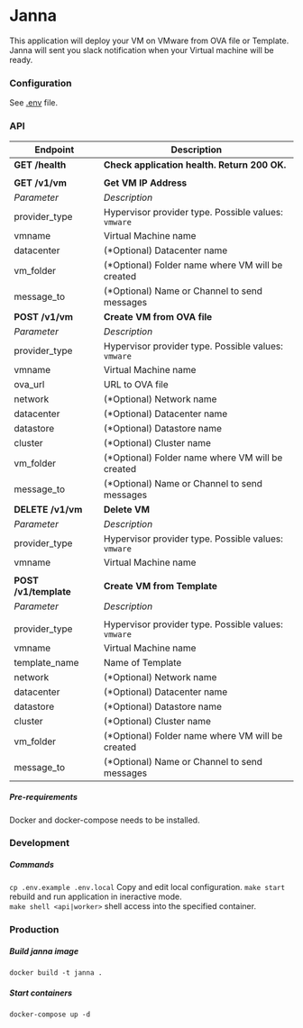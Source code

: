 # Janna
This application will deploy your VM on VMware from OVA file or Template.  
Janna will sent you slack notification when your Virtual machine will be ready.

### Configuration
See [.env](https://github.com/vterdunov/janna/blob/master/.env.example) file.

### API
| Endpoint | Description |
| ---- | --------------- |
| **GET /health** | **Check application health. Return 200 OK.** |
|||
| **GET /v1/vm** | **Get VM IP Address** |
| _Parameter_ | _Description_|
| provider_type | Hypervisor provider type. Possible values: `vmware` |
| vmname | Virtual Machine name |
| datacenter | (*Optional) Datacenter name |
| vm_folder | (*Optional) Folder name where VM will be created |
| message_to | (*Optional) Name or Channel to send messages |
| **POST /v1/vm** | **Create VM from OVA file** |
| _Parameter_ | _Description_|
| provider_type | Hypervisor provider type. Possible values: `vmware` |
| vmname | Virtual Machine name |
| ova_url | URL to OVA file |
| network | (*Optional) Network name |
| datacenter | (*Optional) Datacenter name |
| datastore | (*Optional) Datastore name |
| cluster | (*Optional) Cluster name |
| vm_folder | (*Optional) Folder name where VM will be created |
| message_to | (*Optional) Name or Channel to send messages |
| **DELETE /v1/vm** | **Delete VM** |
| _Parameter_ | _Description_|
| provider_type | Hypervisor provider type. Possible values: `vmware` |
| vmname | Virtual Machine name |
|||
| **POST /v1/template** | **Create VM from Template** |
| _Parameter_ | _Description_|
|||
| provider_type | Hypervisor provider type. Possible values: `vmware` |
| vmname | Virtual Machine name |
| template_name | Name of Template |
| network | (*Optional) Network name |
| datacenter | (*Optional) Datacenter name |
| datastore | (*Optional) Datastore name |
| cluster | (*Optional) Cluster name |
| vm_folder | (*Optional) Folder name where VM will be created |
| message_to | (*Optional) Name or Channel to send messages |


##### Pre-requirements
Docker and docker-compose needs to be installed.

### Development
##### Commands
`cp .env.example .env.local` Copy and edit local configuration.
`make start` rebuild and run application in ineractive mode.  
`make shell <api|worker>` shell access into the specified container.

### Production
##### Build janna image
`docker build -t janna .`
##### Start containers
`docker-compose up -d`
